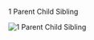 1 Parent Child Sibling

![1 Parent Child Sibling](https://github.com/user-attachments/assets/15242060-4970-4d97-a284-4c93f5a8fe5e)
